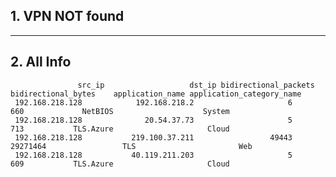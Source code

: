 ## 1. VPN NOT found
---
## 2. All Info
                   src_ip                   dst_ip bidirectional_packets bidirectional_bytes    application_name application_category_name
     192.168.218.128            192.168.218.2                     6                 660             NetBIOS                    System     
     192.168.218.128              20.54.37.73                     5                 713           TLS.Azure                     Cloud     
     192.168.218.128           219.100.37.211                 49443            29271464                 TLS                       Web     
     192.168.218.128           40.119.211.203                     5                 609           TLS.Azure                     Cloud     